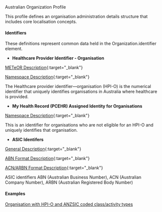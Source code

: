 Australian Organization Profile

This profile defines an organisation administration details structure that includes core localisation concepts.

#### Identifiers
These definitions represent common data held in the Organization.identifier element.

* __Healthcare Provider Identifier - Organisation__ 

[METeOR Description](http://meteor.aihw.gov.au/content/index.phtml/itemId/426830){:target="_blank"}

[Namespace Description](http://ns.electronichealth.net.au/id/hi/hpio/1.0/index.html){:target="_blank"}

The Healthcare provider identifier—organisation (HPI-O) is the numerical identifier that uniquely identifies organisations in Australia where healthcare is provided.

* __My Health Record (PCEHR) Assigned Identity for Organisations__ 

[Namespace Description](http://ns.electronichealth.net.au/id/pcehr/paio/1.0/index.html){:target="_blank"}

This is an identifier for organisations who are not eligible for an HPI-O and uniquely identifies that organisation.

* __ASIC Identifers__ 

[General Description](https://abr.business.gov.au/Help/Glossary){:target="_blank"}

[ABN Format Description](https://www.abr.business.gov.au/HelpAbnFormat.aspx){:target="_blank"}

[ACN/ARBN Format Description](http://asic.gov.au/for-business/registering-a-company/steps-to-register-a-company/australian-company-numbers/australian-company-number-digit-check){:target="_blank"}

ASIC identifiers ABN (Australian Business Number), ACN (Australian Company Number), ARBN (Australian Registered Body Number)

#### Examples

[Organisation with HPI-O and ANZSIC coded class/activity types](Organization-example0.html)

